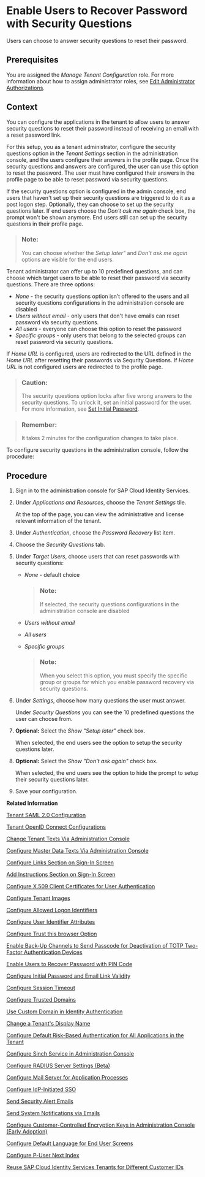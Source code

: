<!-- loiod9ae898222f04a689440bc7fd2cab182 -->

# Enable Users to Recover Password with Security Questions

Users can choose to answer security questions to reset their password.



<a name="loiod9ae898222f04a689440bc7fd2cab182__prereq_vjp_ybg_ppb"/>

## Prerequisites

You are assigned the *Manage Tenant Configuration* role. For more information about how to assign administrator roles, see [Edit Administrator Authorizations](edit-administrator-authorizations-86ee374.md).



## Context

You can configure the applications in the tenant to allow users to answer security questions to reset their password instead of receiving an email with a reset password link.

For this setup, you as a tenant administrator, configure the security questions option in the *Tenant Settings* section in the administration console, and the users configure their answers in the profile page. Once the security questions and answers are configured, the user can use this option to reset the password. The user must have configured their answers in the profile page to be able to reset password via security questions.

If the security questions option is configured in the admin console, end users that haven't set up their security questions are triggered to do it as a post logon step. Optionally, they can choose to set up the security questions later. If end users choose the *Don't ask me again* check box, the prompt won't be shown anymore. End users still can set up the security questions in their profile page.

> ### Note:  
> You can choose whether the *Setup later"* and *Don't ask me again* options are visible for the end users.

Tenant administrator can offer up to 10 predefined questions, and can choose which target users to be able to reset their password via security questions. There are three options:

-   *None* - the security questions option isn’t offered to the users and all security questions configurations in the administration console are disabled
-   *Users without email* - only users that don't have emails can reset password via security questions.
-   *All users* - everyone can choose this option to reset the password
-   *Specific groups* - only users that belong to the selected groups can reset password via security questions.

If *Home URL* is configured, users are redirected to the URL defined in the *Home URL* after resetting their passwords via Sequrity Questions. If *Home URL* is not configured users are redirected to the profile page.

> ### Caution:  
> The security questions option locks after five wrong answers to the security questions. To unlock it, set an initial password for the user. For more information, see [Set Initial Password](set-initial-password-16149d5.md).

> ### Remember:  
> It takes 2 minutes for the configuration changes to take place.

To configure security questions in the administration console, follow the procedure:



## Procedure

1.  Sign in to the administration console for SAP Cloud Identity Services.

2.  Under *Applications and Resources*, choose the *Tenant Settings* tile.

    At the top of the page, you can view the administrative and license relevant information of the tenant.

3.  Under *Authentication*, choose the *Password Recovery* list item.

4.  Choose the *Security Questions* tab.

5.  Under *Target Users*, choose users that can reset passwords with security questions:

    -   *None* - default choice

        > ### Note:  
        > If selected, the security questions configurations in the administration console are disabled

    -   *Users without email*
    -   *All users*
    -   *Specific groups*

        > ### Note:  
        > When you select this option, you must specify the specific group or groups for which you enable password recovery via security questions.


6.  Under *Settings*, choose how many questions the user must answer.

    Under *Security Questions* you can see the 10 predefined questions the user can choose from.

7.  **Optional:** Select the *Show "Setup later"* check box.

    When selected, the end users see the option to setup the security questions later.

8.  **Optional:** Select the *Show "Don't ask again"* check box.

    When selected, the end users see the option to hide the prompt to setup their security questions later.

9.  Save your configuration.


**Related Information**  


[Tenant SAML 2.0 Configuration](tenant-saml-2-0-configuration-e81a19b.md "You as a tenant administrator can view and download the tenant SAML 2.0 metadata. You can also change the name format and update your certificate used by the identity provider to digitally sign the messages for the applications.")

[Tenant OpenID Connect Configurations](tenant-openid-connect-configurations-3d6abcc.md "You as a tenant administrator can view and configure the tenant OpenID Connect configurations.")

[Change Tenant Texts Via Administration Console](change-tenant-texts-via-administration-console-c24b1d0.md "The change tenant texts option can be used to change the predefined texts and messages for end-user screens available per tenant in Identity Authentication via the administration console.")

[Configure Master Data Texts Via Administration Console](configure-master-data-texts-via-administration-console-c068ac9.md "The master data texts option can be used to configure the predefined master data for each resource in Identity Authentication via the administration console.")

[Configure Links Section on Sign-In Screen](configure-links-section-on-sign-in-screen-060c032.md "You can configure links to appear on the sign-in screen of your applications.")

[Add Instructions Section on Sign-In Screen](add-instructions-section-on-sign-in-screen-c9e717e.md "You can customize the sign-in screen of the Horizon theme with instructions for the user.")

[Configure X.509 Client Certificates for User Authentication](configure-x-509-client-certificates-for-user-authentication-52c7dcb.md "Tenant administrators can configure X.509 client certificates for user authentication as an alternative to authenticating with a user name and a password.")

[Configure Tenant Images](configure-tenant-images-8742046.md "You can configure a custom global logo and, or a background image on the forms for sign-in in, registration, upgrade, password update, and account activation for all applications in a tenant. You can also set a favicon for tenant.")

[Configure Allowed Logon Identifiers](configure-allowed-logon-identifiers-3adf1ff.md "Tenant administrators can choose the allowed logon identifiers for the users.")

[Configure User Identifier Attributes](configure-user-identifier-attributes-8b9fa88.md "Tenant administrators can configure user identifier attributes as required and unique for the tenant.")

[Configure Trust this browser Option](configure-trust-this-browser-option-5b8377e.md "Tenant administrator can set the number of days for which the users won't get prompted for second-factor authentication, if they sign in from the same browser.")

[Enable Back-Up Channels to Send Passcode for Deactivation of TOTP Two-Factor Authentication Devices](enable-back-up-channels-to-send-passcode-for-deactivation-of-totp-two-factor-authenticati-782935e.md "Tenant administrator can configure back-up channels to send TOTP deactivation passcodes to the user.")

[Enable Users to Recover Password with PIN Code](enable-users-to-recover-password-with-pin-code-046a235.md "Users can choose to provide PIN code to reset their password.")

[Configure Initial Password and Email Link Validity](configure-initial-password-and-email-link-validity-f8093f4.md "As a tenant administrator, you can configure the validity of the initial password and link sent to a user in the various application processes.")

[Configure Session Timeout](configure-session-timeout-5ca23e4.md "As a tenant administrator, you can configure when the session, created at the Identity Authentication tenant, expires.")

[Configure Trusted Domains](configure-trusted-domains-08fa1fe.md "Service providers that delegate authentication to Identity Authentication can protect their applications when using embedded frames, also called overlays, or when allowing user self-registration.")

[Use Custom Domain in Identity Authentication](use-custom-domain-in-identity-authentication-c4db840.md "Identity Authentication allows you to use a custom domain that is different from the default one (<tenant ID>.accounts.ondemand.com) - for example www.mytenant.com.")

[Change a Tenant's Display Name](change-a-tenant-s-display-name-a513c91.md "You can configure the tenant's name from the administration console for SAP Cloud Identity Services.")

[Configure Default Risk-Based Authentication for All Applications in the Tenant](configure-default-risk-based-authentication-for-all-applications-in-the-tenant-1aab51a.md#loio1aab51ae62b94f79b4c6dac7a00857c2 "You can define rules for authentication according to different risk factors and apply actions like Allow, Deny, and Two-Factor Authentication for all applications in a tenant.")

[Configure Sinch Service in Administration Console](configure-sinch-service-in-administration-console-3fdc9e1.md "Configure Sinch Service to enable Phone Verification via SMS or SMS Two-Factor Authentication in the administration console.")

[Configure RADIUS Server Settings \(Beta\)](configure-radius-server-settings-beta-03043ae.md "Configure Remote Authentication Dial-In User Service (RADIUS) server settings in the administration console for SAP Cloud Identity Services.")

[Configure Mail Server for Application Processes](configure-mail-server-for-application-processes-ccc7ba1.md "Configure mail server for the emails sent to the end users in the different application processes.")

[Configure IdP-Initiated SSO](configure-idp-initiated-sso-5d59caa.md)

[Send Security Alert Emails](send-security-alert-emails-c977464.md "Send security alert emails to end-users or administrators when changes in their accounts are made.")

[Send System Notifications via Emails](send-system-notifications-via-emails-aa04a8b.md "You can configure the administration console to send emails with information about expiring certificates, system notifications and new administrators to specific email addresses or to the emails of all administrators.")

[Configure Customer-Controlled Encryption Keys in Administration Console \(Early Adoption\)](configure-customer-controlled-encryption-keys-in-administration-console-early-adoption-fe6e30c.md "")

[Configure Default Language for End User Screens](configure-default-language-for-end-user-screens-2cb73c3.md "Select the language that the end user screen uses if the language of the browser isn’t in the list of supported languages.")

[Configure P-User Next Index](configure-p-user-next-index-045bb1c.md "Set the value for the P-user next index.")

[Reuse SAP Cloud Identity Services Tenants for Different Customer IDs](reuse-sap-cloud-identity-services-tenants-for-different-customer-ids-ebd0258.md "You as a tenant administrator can reuse an existing tenant for configurations and automated subscriptions.")

